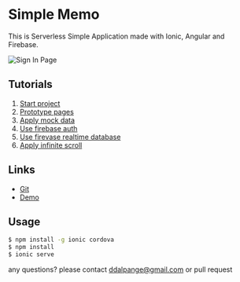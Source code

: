# Simple Memo

This is Serverless Simple Application made with Ionic, Angular and Firebase.

![Sign In Page](https://ddalpange.github.io/images/memo/sign-in-page.png)

## Tutorials

1. [Start project](/2017/10/03/project-make-simple-memo-1)
1. [Prototype pages](/2017/10/03/project-make-simple-memo-2)
1. [Apply mock data](/2017/10/03/project-make-simple-memo-3)
1. [Use firebase auth](/2017/10/03/project-make-simple-memo-4)
1. [Use firevase realtime database](/2017/10/03/project-make-simple-memo-5)
1. [Apply infinite scroll](/2017/10/03/project-make-simple-memo-6)

## Links
* [Git](https://github.com/ddalpange/simple-memo)
* [Demo](https://simple-memo-89b56.firebaseapp.com/)

## Usage

```bash
$ npm install -g ionic cordova
$ npm install
$ ionic serve
```

any questions?
please contact ddalpange@gmail.com or pull request
